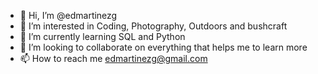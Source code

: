 - 👋 Hi, I’m @edmartinezg
- 👀 I’m interested in Coding, Photography, Outdoors and bushcraft
- 🌱 I’m currently learning SQL and Python
- 💞️ I’m looking to collaborate on everything that helps me to learn more
- 📫 How to reach me edmartinezg@gmail.com

<!---
edmartinezg/edmartinezg is a ✨ special ✨ repository because its `README.md` (this file) appears on your GitHub profile.
You can click the Preview link to take a look at your changes.
--->
